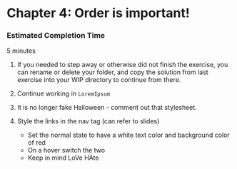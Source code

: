 # Chapter 4: Order is important!

### Estimated Completion Time 
5 minutes
 
1. If you needed to step away or otherwise did not finish the exercise, you can rename or delete your folder, and copy the solution from last exercise into your WIP directory to continue from there. 

1. Continue working in `LoremIpsum` 

1. It is no longer fake Halloween - comment out that stylesheet.


1. Style the links in the nav tag (can refer to slides)
    * Set the normal state to have a white text color and background color of red
    * On a hover switch the two 
    * Keep in mind LoVe HAte

